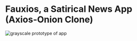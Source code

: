 # Fauxios, a Satirical News App (Axios-Onion Clone)

![grayscale prototype of app](https://dzwonsemrish7.cloudfront.net/items/0h1n470B2j2z31162W0A/fauxios__iPhone%20X.png)
